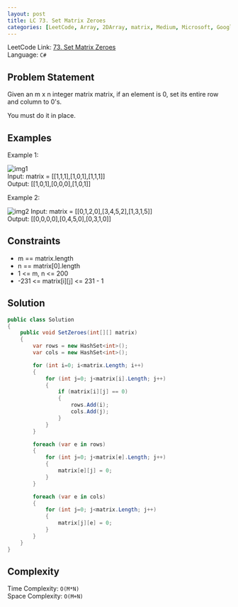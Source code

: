 ```yaml
---
layout: post
title: LC 73. Set Matrix Zeroes
categories: [LeetCode, Array, 2DArray, matrix, Medium, Microsoft, Google, Amazon]
---
```


LeetCode Link: [73. Set Matrix Zeroes](https://leetcode.com/problems/set-matrix-zeroes/description/)  
Language: `C#`  

## Problem Statement

Given an m x n integer matrix matrix, if an element is 0, set its entire row and column to 0's.

You must do it in place.

## Examples

Example 1:

![img1](https://assets.leetcode.com/uploads/2020/08/17/mat1.jpg)  
Input: matrix = [[1,1,1],[1,0,1],[1,1,1]]  
Output: [[1,0,1],[0,0,0],[1,0,1]]

Example 2:

![img2](https://assets.leetcode.com/uploads/2020/08/17/mat2.jpg)
Input: matrix = [[0,1,2,0],[3,4,5,2],[1,3,1,5]]  
Output: [[0,0,0,0],[0,4,5,0],[0,3,1,0]]

## Constraints  

* m == matrix.length
* n == matrix[0].length
* 1 <= m, n <= 200
* -231 <= matrix[i][j] <= 231 - 1

## Solution

``` csharp
public class Solution 
{
    public void SetZeroes(int[][] matrix) 
    {
        var rows = new HashSet<int>();
        var cols = new HashSet<int>();

        for (int i=0; i<matrix.Length; i++)
        {
            for (int j=0; j<matrix[i].Length; j++)
            {
                if (matrix[i][j] == 0)
                {
                    rows.Add(i);
                    cols.Add(j);
                }
            }
        }

        foreach (var e in rows)
        {
            for (int j=0; j<matrix[e].Length; j++)
            {
                matrix[e][j] = 0;
            }
        }

        foreach (var e in cols)
        {
            for (int j=0; j<matrix.Length; j++)
            {
                matrix[j][e] = 0;
            }
        }
    }
}
```

## Complexity

Time Complexity: `O(M*N)`  
Space Complexity: `O(M+N)`  
